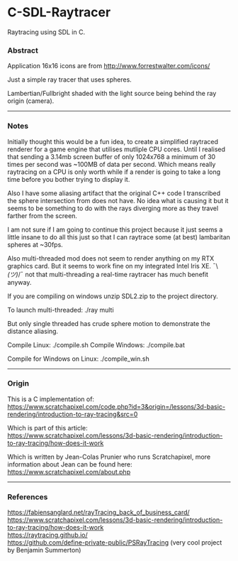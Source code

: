 # C-SDL-Raytracer
Raytracing using SDL in C.

### Abstract
Application 16x16 icons are from http://www.forrestwalter.com/icons/

Just a simple ray tracer that uses spheres.

Lambertian/Fullbright shaded with the light source being behind the ray origin (camera).

---

### Notes

Initially thought this would be a fun idea, to create a simplified raytraced renderer for a game engine that utilises mutliple CPU cores. Until I realised that sending a 3.14mb screen buffer of only 1024x768 a minimum of 30 times per second was ~100MB of data per second. Which means really raytracing on a CPU is only worth while if a render is going to take a long time before you bother trying to display it.

Also I have some aliasing artifact that the original C++ code I transcribed the sphere intersection from does not have. No idea what is causing it but it seems to be something to do with the rays diverging more as they travel farther from the screen.

I am not sure if I am going to continue this project because it just seems a little insane to do all this just so that I can raytrace some (at best) lambaritan spheres at ~30fps.

Also multi-threaded mod does not seem to render anything on my RTX graphics card. But it seems to work fine on my integrated Intel Iris XE. ¯\\_(ツ)_/¯ not that multi-threading a real-time raytracer has much benefit anyway.

If you are compiling on windows unzip SDL2.zip to the project directory.

To launch multi-threaded: ./ray multi

But only single threaded has crude sphere motion to demonstrate the distance aliasing.

Compile Linux: ./compile.sh
Compile Windows: ./compile.bat

Compile for Windows on Linux: ./compile_win.sh

---

### Origin

This is a C implementation of:<br>
https://www.scratchapixel.com/code.php?id=3&origin=/lessons/3d-basic-rendering/introduction-to-ray-tracing&src=0

Which is part of this article:<br>
https://www.scratchapixel.com/lessons/3d-basic-rendering/introduction-to-ray-tracing/how-does-it-work

Which is written by Jean-Colas Prunier who runs Scratchapixel, more information about Jean can be found here:<br>
https://www.scratchapixel.com/about.php

---

### References

https://fabiensanglard.net/rayTracing_back_of_business_card/<br>
https://www.scratchapixel.com/lessons/3d-basic-rendering/introduction-to-ray-tracing/how-does-it-work<br>
https://raytracing.github.io/<br>
https://github.com/define-private-public/PSRayTracing (very cool project by Benjamin Summerton)
